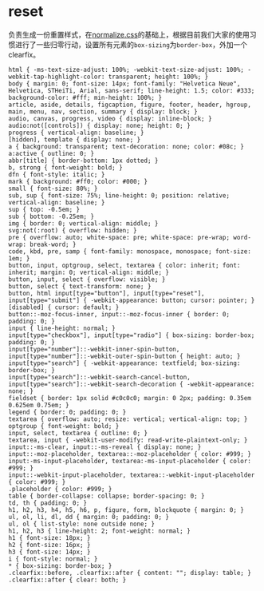 # reset

负责生成一份重置样式，在[normalize.css](https://necolas.github.io/normalize.css/)的基础上，根据目前我们大家的使用习惯进行了一些归零行动，设置所有元素的`box-sizing`为`border-box`，外加一个clearfix。

    html { -ms-text-size-adjust: 100%; -webkit-text-size-adjust: 100%; -webkit-tap-highlight-color: transparent; height: 100%; }
    body { margin: 0; font-size: 14px; font-family: "Helvetica Neue", Helvetica, STHeiTi, Arial, sans-serif; line-height: 1.5; color: #333; background-color: #fff; min-height: 100%; }
    article, aside, details, figcaption, figure, footer, header, hgroup, main, menu, nav, section, summary { display: block; }
    audio, canvas, progress, video { display: inline-block; }
    audio:not([controls]) { display: none; height: 0; }
    progress { vertical-align: baseline; }
    [hidden], template { display: none; }
    a { background: transparent; text-decoration: none; color: #08c; }
    a:active { outline: 0; }
    abbr[title] { border-bottom: 1px dotted; }
    b, strong { font-weight: bold; }
    dfn { font-style: italic; }
    mark { background: #ff0; color: #000; }
    small { font-size: 80%; }
    sub, sup { font-size: 75%; line-height: 0; position: relative; vertical-align: baseline; }
    sup { top: -0.5em; }
    sub { bottom: -0.25em; }
    img { border: 0; vertical-align: middle; }
    svg:not(:root) { overflow: hidden; }
    pre { overflow: auto; white-space: pre; white-space: pre-wrap; word-wrap: break-word; }
    code, kbd, pre, samp { font-family: monospace, monospace; font-size: 1em; }
    button, input, optgroup, select, textarea { color: inherit; font: inherit; margin: 0; vertical-align: middle; }
    button, input, select { overflow: visible; }
    button, select { text-transform: none; }
    button, html input[type="button"], input[type="reset"], input[type="submit"] { -webkit-appearance: button; cursor: pointer; }
    [disabled] { cursor: default; }
    button::-moz-focus-inner, input::-moz-focus-inner { border: 0; padding: 0; }
    input { line-height: normal; }
    input[type="checkbox"], input[type="radio"] { box-sizing: border-box; padding: 0; }
    input[type="number"]::-webkit-inner-spin-button, input[type="number"]::-webkit-outer-spin-button { height: auto; }
    input[type="search"] { -webkit-appearance: textfield; box-sizing: border-box; }
    input[type="search"]::-webkit-search-cancel-button, input[type="search"]::-webkit-search-decoration { -webkit-appearance: none; }
    fieldset { border: 1px solid #c0c0c0; margin: 0 2px; padding: 0.35em 0.625em 0.75em; }
    legend { border: 0; padding: 0; }
    textarea { overflow: auto; resize: vertical; vertical-align: top; }
    optgroup { font-weight: bold; }
    input, select, textarea { outline: 0; }
    textarea, input { -webkit-user-modify: read-write-plaintext-only; }
    input::-ms-clear, input::-ms-reveal { display: none; }
    input::-moz-placeholder, textarea::-moz-placeholder { color: #999; }
    input:-ms-input-placeholder, textarea:-ms-input-placeholder { color: #999; }
    input::-webkit-input-placeholder, textarea::-webkit-input-placeholder { color: #999; }
    .placeholder { color: #999; }
    table { border-collapse: collapse; border-spacing: 0; }
    td, th { padding: 0; }
    h1, h2, h3, h4, h5, h6, p, figure, form, blockquote { margin: 0; }
    ul, ol, li, dl, dd { margin: 0; padding: 0; }
    ul, ol { list-style: none outside none; }
    h1, h2, h3 { line-height: 2; font-weight: normal; }
    h1 { font-size: 18px; }
    h2 { font-size: 16px; }
    h3 { font-size: 14px; }
    i { font-style: normal; }
    * { box-sizing: border-box; }
    .clearfix::before, .clearfix::after { content: ""; display: table; }
    .clearfix::after { clear: both; }
